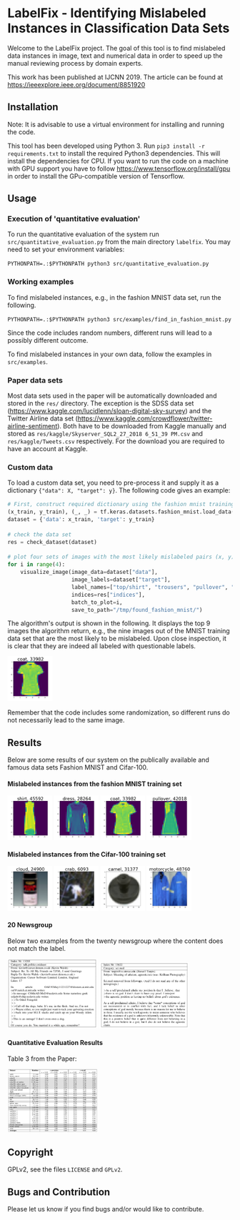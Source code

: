 # LabelFix - Identifying Mislabeled Instances in Classification Data Sets

Welcome to the LabelFix project.
The goal of this tool is to find mislabeled data instances in image, text and numerical data in order to speed up the manual reviewing process by domain experts.

This work has been published at IJCNN 2019. The article can be found at
https://ieeexplore.ieee.org/document/8851920

## Installation

Note: It is advisable to use a virtual environment for installing and running the code.

This tool has been developed using Python 3.
Run `pip3 install -r requirements.txt` to install the required Python3 dependencies.
This will install the dependencies for CPU. If you want to run the code on a machine with GPU support you have to follow
https://www.tensorflow.org/install/gpu in order to install the GPu-compatible version of Tensorflow. 

## Usage

### Execution of 'quantitative evaluation'
To run the quantitative evaluation of the system run `src/quantitative_evaluation.py` from the main directory `labelfix`.
You may need to set your environment variables:

`PYTHONPATH=.:$PYTHONPATH python3 src/quantitative_evaluation.py`

### Working examples
To find mislabeled instances, e.g., in the fashion MNIST data set, run the following.

`PYTHONPATH=.:$PYTHONPATH python3 src/examples/find_in_fashion_mnist.py`

Since the code includes random numbers, different runs will lead to a possibly different outcome.

To find mislabeled instances in your own data, follow the examples in `src/examples`.

### Paper data sets

Most data sets used in the paper will be automatically downloaded and stored in the `res/` directory.
The exception is the SDSS data set (https://www.kaggle.com/lucidlenn/sloan-digital-sky-survey) and the Twitter Airline
data set (https://www.kaggle.com/crowdflower/twitter-airline-sentiment). Both have to be downloaded from Kaggle manually
and stored as `res/kaggle/Skyserver_SQL2_27_2018 6_51_39 PM.csv` and `res/kaggle/Tweets.csv` respectively.
For the download you are required to have an account at Kaggle.

### Custom data
To load a custom data set, you need to pre-process it and supply it as a dictionary `{"data": X, "target": y}`.
The following code gives an example:

```python
# First, construct required dictionary using the fashion mnist training data
(x_train, y_train), (_, _) = tf.keras.datasets.fashion_mnist.load_data()
dataset = {'data': x_train, 'target': y_train}

# check the data set
res = check_dataset(dataset)

# plot four sets of images with the most likely mislabeled pairs (x, y) and save to disk
for i in range(4):
    visualize_image(image_data=dataset["data"],
                    image_labels=dataset["target"],
                    label_names=["top/shirt", "trousers", "pullover", "dress", "coat", "sandal", "shirt", "sneaker", "bag", "ankle boot"],
                    indices=res["indices"],
                    batch_to_plot=i,
                    save_to_path="/tmp/found_fashion_mnist/")
```

The algorithm's output is shown in the following.
It displays the top 9 images the algorithm return, e.g., the nine images
out of the MNIST training data set that are the most likely to be mislabeled.
Upon close inspection, it is clear that they are indeed all labeled with
questionable labels.

<img src="doc/imgs/fashion_mnist/33982.png"  width="20%" height="20%" />

Remember that the code includes some randomization, so different runs do not necessarily lead to the same image.


## Results
Below are some results of our system on the publically available and famous data sets
Fashion MNIST and Cifar-100.

#### Mislabeled instances from the fashion MNIST training set
<img src="doc/imgs/fashion_mnist/45592.png" width="100" height="100" />
<img src="doc/imgs/fashion_mnist/28264.png" width="100" height="100" />
<img src="doc/imgs/fashion_mnist/33982.png" width="100" height="100" />
<img src="doc/imgs/fashion_mnist/42018.png" width="100" height="100" />

#### Mislabeled instances from the Cifar-100 training set
<img src="doc/imgs/cifar100/24900.png" width="100" height="100" />
<img src="doc/imgs/cifar100/6093.png" width="100" height="100" />
<img src="doc/imgs/cifar100/31377.png" width="100" height="100" />
<img src="doc/imgs/cifar100/48760.png" width="100" height="100" />

#### 20 Newsgroup
Below two examples from the twenty newsgroup where the content does not match the label.

<img src="doc/imgs/twenty_news/pol_0.png" width="40%" height="40%" />

<img src="doc/imgs/twenty_news/med_0.png" width="40%" height="40%"  />

#### Quantitative Evaluation Results
Table 3 from the Paper:

<img src="doc/imgs/table3.png" width="40%" height="40%"  />

## Copyright
GPLv2, see the files `LICENSE` and `GPLv2`.

## Bugs and Contribution
Please let us know if you find bugs and/or would like to contribute.

